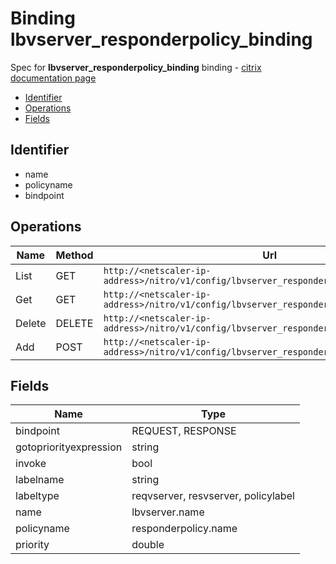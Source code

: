 # Binding lbvserver_responderpolicy_binding

Spec for **lbvserver_responderpolicy_binding** binding - [citrix documentation page](https://developer-docs.citrix.com/projects/netscaler-nitro-api/en/12.0/configuration/load-balancing/lbvserver_responderpolicy_binding/lbvserver_responderpolicy_binding/)

- [Identifier](#identifier)
- [Operations](#operations)
- [Fields](#fields)

## Identifier

- name
- policyname
- bindpoint

## Operations

| Name | Method | Url |
|----|----|----|
| List | GET | `http://<netscaler-ip-address>/nitro/v1/config/lbvserver_responderpolicy_binding` |
| Get | GET | `http://<netscaler-ip-address>/nitro/v1/config/lbvserver_responderpolicy_binding/<name>` |
| Delete | DELETE | `http://<netscaler-ip-address>/nitro/v1/config/lbvserver_responderpolicy_binding/<name>` |
| Add | POST | `http://<netscaler-ip-address>/nitro/v1/config/lbvserver_responderpolicy_binding` |

## Fields

| Name | Type |
|----|----|
| bindpoint | REQUEST, RESPONSE |
| gotopriorityexpression | string |
| invoke | bool |
| labelname | string |
| labeltype | reqvserver, resvserver, policylabel |
| name | lbvserver.name |
| policyname | responderpolicy.name |
| priority | double |

